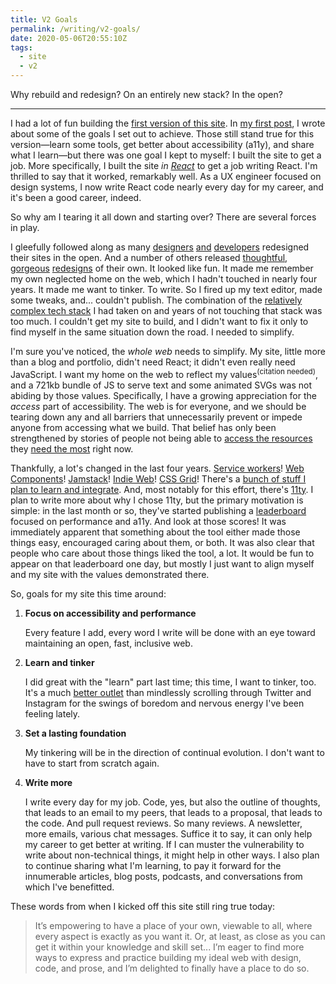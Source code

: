 ```yaml
---
title: V2 Goals
permalink: /writing/v2-goals/
date: 2020-05-06T20:55:10Z
tags:
  - site
  - v2
---
```



Why rebuild and redesign? On an entirely new stack? In the open?

-----

I had a lot of fun building the [first version of this site][v1]. In [my first post], I wrote about some of the goals I set out to achieve. Those still stand true for this version—learn some tools, get better about accessibility (a11y), and share what I learn—but there was one goal I kept to myself: I built the site to get a job. More specifically, I built the site _in [React]_ to get a job writing React. I'm thrilled to say that it worked, remarkably well. As a UX engineer focused on design systems, I now write React code nearly every day for my career, and it's been a good career, indeed.

So why am I tearing it all down and starting over? There are several forces in play.

I gleefully followed along as many [designers][frankchimero] [and][geoffgraham] [developers][destroytoday] redesigned their sites in the open. And a number of others released [thoughtful][ethanmarcotte], [gorgeous][joshcomeau] [redesigns][wesbos] of their own. It looked like fun. It made me remember my own neglected home on the web, which I hadn't touched in nearly four years. It made me want to tinker. To write. So I fired up my text editor, made some tweaks, and... couldn't publish. The combination of the [relatively complex tech stack][colophon] I had taken on and years of not touching that stack was too much. I couldn't get my site to build, and I didn't want to fix it only to find myself in the same situation down the road. I needed to simplify.

I'm sure you've noticed, the _whole web_ needs to simplify. My site, little more than a blog and portfolio, didn't need React; it didn't even really need JavaScript. I want my home on the web to reflect my values<sup>(citation needed)</sup>, and a 721kb bundle of JS to serve text and some animated SVGs was not abiding by those values. Specifically, I have a growing appreciation for the _access_ part of accessibility. The web is for everyone, and we should be tearing down any and all barriers that unnecessarily prevent or impede anyone from accessing what we build. That belief has only been strengthened by stories of people not being able to [access the resources][covid19a11y] they [need the most][unemploymenta11y] right now.

Thankfully, a lot's changed in the last four years. [Service workers]! [Web Components]! [Jamstack]! [Indie Web]! [CSS Grid]! There's a [bunch of stuff I plan to learn and integrate][v2]. And, most notably for this effort, there's [11ty]. I plan to write more about why I chose 11ty, but the primary motivation is simple: in the last month or so, they've started publishing a [leaderboard] focused on performance and a11y. And look at those scores! It was immediately apparent that something about the tool either made those things easy, encouraged caring about them, or both. It was also clear that people who care about those things liked the tool, a lot. It would be fun to appear on that leaderboard one day, but mostly I just want to align myself and my site with the values demonstrated there.

So, goals for my site this time around:

1. **Focus on accessibility and performance**

   Every feature I add, every word I write will be done with an eye toward maintaining an open, fast, inclusive web.

1. **Learn and tinker**

   I did great with the "learn" part last time; this time, I want to tinker, too. It's a much [better outlet][worrystone] than mindlessly scrolling through Twitter and Instagram for the swings of boredom and nervous energy I've been feeling lately.

1. **Set a lasting foundation**

   My tinkering will be in the direction of continual evolution. I don't want to have to start from scratch again.

1. **Write more**

   I write every day for my job. Code, yes, but also the outline of thoughts, that leads to an email to my peers, that leads to a proposal, that leads to the code. And pull request reviews. So many reviews. A newsletter, more emails, various chat messages. Suffice it to say, it can only help my career to get better at writing. If I can muster the vulnerability to write about non-technical things, it might help in other ways. I also plan to continue sharing what I'm learning, to pay it forward for the innumerable articles, blog posts, podcasts, and conversations from which I've benefitted.

These words from when I kicked off this site still ring true today:

> It’s empowering to have a place of your own, viewable to all, where every aspect is exactly as you want it. Or, at least, as close as you can get it within your knowledge and skill set... I’m eager to find more ways to express and practice building my ideal web with design, code, and prose, and I’m delighted to finally have a place to do so.


[v1]: v1.kylegach.com/
[my first post]: /writing/of-the-web/
[React]: https://reactjs.org/
[frankchimero]: https://frankchimero.com/blog/
[geoffgraham]: https://geoffgraham.me/
[destroytoday]: https://destroytoday.com/blog/
[ethanmarcotte]: https://ethanmarcotte.com/
[joshcomeau]: https://joshwcomeau.com/
[wesbos]: https://wesbos.com/new-wesbos-website/
[colophon]: v1.kylegach.com/colophon
[covid19a11y]: https://themarkup.org/2020/04/21/blind-users-struggle-with-state-coronavirus-websites/
[unemploymenta11y]: https://itif.org/publications/2020/04/15/most-state-unemployment-websites-fail-mobile-and-accessibility-tests/
[Service workers]: https://developer.mozilla.org/en-US/docs/Web/API/Service_Worker_API/Using_Service_Workers/
[Web Components]: https://developer.mozilla.org/en-US/docs/Web/Web_Components/
[Jamstack]: https://jamstack.org/
[Indie Web]: https://indieweb.org/
[CSS Grid]: https://developer.mozilla.org/en-US/docs/Web/CSS/CSS_Grid_Layout/Basic_Concepts_of_Grid_Layout/
[v2]: /writing/v2-rebuild-and-redesign/
[11ty]: https://www.11ty.dev/
[leaderboard]: https://www.11ty.dev/leaderboard/
[worrystone]: https://ethanmarcotte.com/wrote/let-a-website-be-a-worry-stone/

